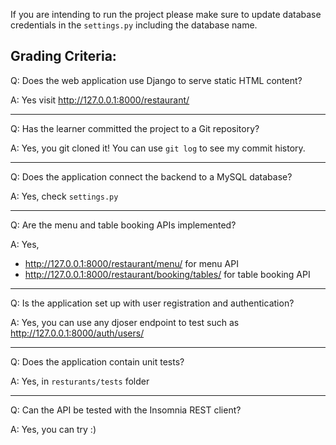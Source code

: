 If you are intending to run the project please make sure to update database credentials in the `settings.py` including the database name.
    
## Grading Criteria:
Q: Does the web application use Django to serve static HTML content?

A: Yes visit http://127.0.0.1:8000/restaurant/

---

Q: Has the learner committed the project to a Git repository?

A: Yes, you git cloned it! You can use `git log` to see my commit history.

---

Q: Does the application connect the backend to a MySQL database?

A: Yes, check `settings.py`

---

Q: Are the menu and table booking APIs implemented?

A: Yes,
- http://127.0.0.1:8000/restaurant/menu/ for menu API 
- http://127.0.0.1:8000/restaurant/booking/tables/ for table booking API

---

Q: Is the application set up with user registration and authentication?

A: Yes, you can use any djoser endpoint to test such as http://127.0.0.1:8000/auth/users/

---

Q: Does the application contain unit tests?

A: Yes, in `resturants/tests` folder

---

Q: Can the API be tested with the Insomnia REST client?

A: Yes, you can try :)
